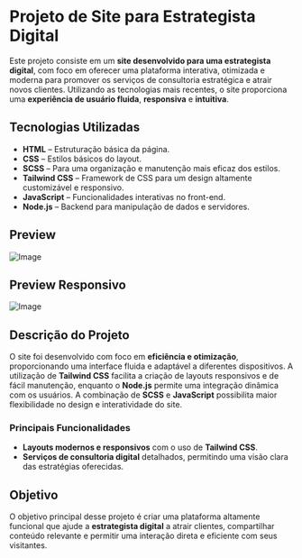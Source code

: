 # Projeto de Site para Estrategista Digital

Este projeto consiste em um **site desenvolvido para uma estrategista digital**, com foco em oferecer uma plataforma interativa, otimizada e moderna para promover os serviços de consultoria estratégica e atrair novos clientes. Utilizando as tecnologias mais recentes, o site proporciona uma **experiência de usuário fluida**, **responsiva** e **intuitiva**.

## Tecnologias Utilizadas

- **HTML** – Estruturação básica da página.
- **CSS** – Estilos básicos do layout.
- **SCSS** – Para uma organização e manutenção mais eficaz dos estilos.
- **Tailwind CSS** – Framework de CSS para um design altamente customizável e responsivo.
- **JavaScript** – Funcionalidades interativas no front-end.
- **Node.js** – Backend para manipulação de dados e servidores.
  
## Preview

![Image](https://github.com/user-attachments/assets/3051149e-1b41-4d8f-955b-a223a1701650)

## Preview Responsivo

![Image](https://github.com/user-attachments/assets/d533ee9d-cba2-4bcc-91f4-870848c40d3f)


## Descrição do Projeto

O site foi desenvolvido com foco em **eficiência e otimização**, proporcionando uma interface fluida e adaptável a diferentes dispositivos. A utilização de **Tailwind CSS** facilita a criação de layouts responsivos e de fácil manutenção, enquanto o **Node.js** permite uma integração dinâmica com os usuários. A combinação de **SCSS** e **JavaScript** possibilita maior flexibilidade no design e interatividade do site.

### Principais Funcionalidades

- **Layouts modernos e responsivos** com o uso de **Tailwind CSS**.
- **Serviços de consultoria digital** detalhados, permitindo uma visão clara das estratégias oferecidas.

## Objetivo

O objetivo principal desse projeto é criar uma plataforma altamente funcional que ajude a **estrategista digital** a atrair clientes, compartilhar conteúdo relevante e permitir uma interação direta e eficiente com seus visitantes.

